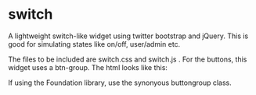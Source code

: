 switch
======

A lightweight switch-like widget using twitter bootstrap and jQuery. This is good for simulating states like on/off, user/admin etc.

The files to be included are switch.css and switch.js . For the buttons, this widget uses a btn-group. The html looks like this:
<!--switch like component-->

<script src="https://gist.github.com/rash-mi/6857269.js"></script>


If using the Foundation library, use the synonyous buttongroup class.
 